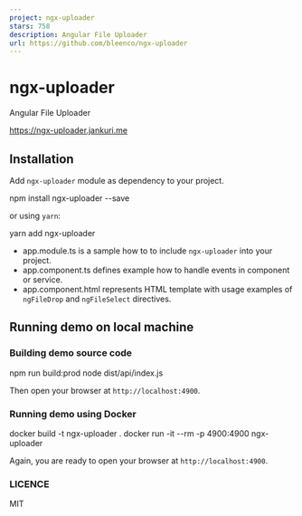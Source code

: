 ```yaml
---
project: ngx-uploader
stars: 758
description: Angular File Uploader
url: https://github.com/bleenco/ngx-uploader
---
```


ngx-uploader
============

Angular File Uploader

https://ngx-uploader.jankuri.me

Installation
------------

Add `ngx-uploader` module as dependency to your project.

npm install ngx-uploader --save

or using `yarn`:

yarn add ngx-uploader

-   app.module.ts is a sample how to to include `ngx-uploader` into your project.
-   app.component.ts defines example how to handle events in component or service.
-   app.component.html represents HTML template with usage examples of `ngFileDrop` and `ngFileSelect` directives.

Running demo on local machine
-----------------------------

### Building demo source code

npm run build:prod
node dist/api/index.js

Then open your browser at `http://localhost:4900`.

### Running demo using Docker

docker build -t ngx-uploader .
docker run -it --rm -p 4900:4900 ngx-uploader

Again, you are ready to open your browser at `http://localhost:4900`.

### LICENCE

MIT

